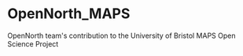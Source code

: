 # OpenNorth_MAPS
OpenNorth team's contribution to the University of Bristol MAPS Open Science Project
